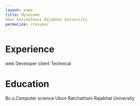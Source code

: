 ```yaml
---
layout: page
title: Mysesume
Ubon Ratchathani Rajabhat University
permalink: /resume/
---
```

# Experience
web Developer client Technical

# Education
Bc.s.Computer science Ubon Ratchathani Rajabhat University
